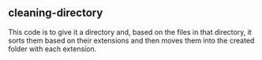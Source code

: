 ## cleaning-directory
This code is to give it a directory and, based on the files in that directory, it sorts them based on their extensions and then moves them into the created folder with each extension.
